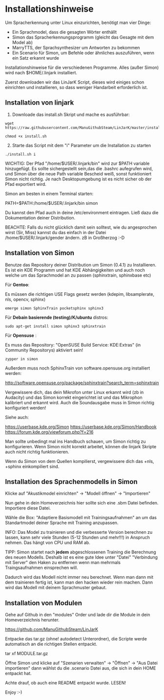 Installationshinweise
========

Um Spracherkennung unter Linux einzurichten, benötigt man vier Dinge:

- Ein Sprachmodel, dass die gesagten Wörter enthällt
- Simon das Spracherkennungsprogramm (gleicht das Gesagte mit dem Model ab)
- MarryTTS, der Sprachsynthesizer um Antworten zu bekommen
- Ein Scenario für Simon, um Befehle oder ähnliches auszuführen, wenn ein Satz erkannt wurde

Installationshinweise für die verschiedenen Programme. Alles (außer Simon) wird nach $HOME/.linjark installiert.

Zuerst downloaden wir das LinJarK Script, dieses wird einiges schon einrichten und installieren, so dass weniger Handarbeit erforderlich ist.

Installation von linjark
------------------------

1. Downloade das install.sh Skript und mache es ausführbar:
```
wget https://raw.githubusercontent.com/ManuGithubSteam/LinJarK/master/install.sh

chmod +x install.sh
```
2. Starte das Script mit dem "i" Parameter um die Installation zu starten
```
./install.sh i
```

WICHTIG: Der Pfad "/home/$USER/.linjark/bin" wird zur $PATH variable hinzugefügt. Es sollte sichergestellt sein,das die .bashrc aufegrufen wird, und Simon über die neue Path variable Bescheid weiß, sonst funktioniert Simon nicht richtig.
Je nach Desktopumgebung ist es nicht sicher ob der Pfad exportiert wird.

Simon am besten in einem Terminal starten:

PATH=\$PATH:/home/$USER/.linjark/bin simon

Du kannst den Pfad auch in deine /etc/environment eintragen. Ließ dazu die Dokumentation deiner Distribution.

BEACHTE: Falls du nicht glücklich damit sein solltest, wie du angesprochen wirst (Sir, Miss) kannst du das einfach in der Datei /home/$USER/.linjark/gender ändern. zB in Großherzog :-D


Installation von Simon
----------------------

Benutze das Repository deiner Distribution um Simon (0.4.1) zu Installieren. Es ist ein KDE Programm und hat KDE Abhängigkeiten und auch noch welche um das Sprachmodel an zu passen (sphinxtrain, sphinxbase etc)

Für __Gentoo__:

Es müssen die richtigen USE Flags gesetz werden (kdepim, libsamplerate, nls, opencv, sphinx)

```
emerge simon SphinxTrain pocketsphinx sphinx3
```

Für __Debain basierende (testing)/K/ubuntu__ distros:

```
sudo apt-get install simon sphinx3 sphinxtrain
```

Für __Opensuse__ :

Es muss das Repository: "OpenSUSE Build Service: KDE:Extras" (in Community Repositorys) aktiviert sein!

```
zypper in simon
```
Außerdem muss noch SphinxTrain von software.opensuse.org installiert werden:

http://software.opensuse.org/package/sphinxtrain?search_term=sphinxtrain

Vergewissere dich, das dein Mikrofon unter Linux erkannt wird (zb in Audacity) und das Simon korrekt eingerichtet ist und das Mikrophon kalibriert und erkannt wird. Auch die Soundausgabe muss in Simon richtig konfiguriert werden!

Siehe auch: 

https://userbase.kde.org/Simon
https://userbase.kde.org/Simon/Handbook
https://forum.kde.org/viewforum.php?f=216

Man sollte unbedingt mal ins Handbuch schauen, um Simon richtig zu konfigurieren. Wenn Simon nicht korrekt arbeitet, können die linjark Skripte auch nicht richtig funktionieren.

Wenn du Simon von dem Quellen kompilierst, vergewissere dich das +nls, +sphinx einkompiliert sind.

Installation des Sprachenmodells in Simon
---------------------------------

Klicke auf "Akustikmodel einrichten" -> "Modell öffnen" -> "Importieren"

Nun gehe in dein Homeverzeichnis hier sollte sich eine .sbm Datei befinden. Importiere diese Datei.

Wähle die Box: "Adaptiere Basismodell mit Trainingsaufnahmen" an um das Standartmodel deiner Sprache mit Training anzupassen.

INFO: Das Model zu trainieren und die verbesserte Version berechnen zu lassen, kann sehr viele Stunden (5-12 Stunden und mehr!!!) in Anspruch nehmen. Das hängt von CPU und RAM ab.

TIPP: Simon startet nach __jedem__ abgeschlossenen Training die Berechnung des neuen Modells. Deshalb ist es eine gute Idee unter "Datei" "Verbindung mit Server" den Haken zu entfernen wenn man mehrmals Traingsaufnahmen einsprechen will. 

Dadurch wird das Modell nicht immer neu berechnet. 
Wenn man dann mit dem trainieren fertig ist, kann man den hacken wieder rein machen. Dann wird das Modell mit deinem Sprachmuster gebaut.

Installation von Modulen
------------------------

Gehe auf Github in den "modules" Order und lade dir die Module in dein Homeverzeichnis herunter.

https://github.com/ManuGithubSteam/LinJarK

Entpacke das tar.gz (ohne! autodetect Unterordner), die Scripte werde automatisch an die richtigen Stellen entpackt.

tar xf MODULE.tar.gz

Öffne Simon und klicke auf "Szenarien verwalten" -> "Öffnen" -> "Aus Datei importieren" dann wählst du die .scenario Datei aus, die sich in dein HOME entpackt hat.

Achte drauf, ob auch eine README entpackt wurde. LESEN!


Enjoy :-)
